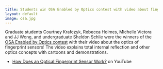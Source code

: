 ```yaml
---
title: Students win OSA Enabled by Optics contest with video about fingerprint sensors
layout: default
image: osa.jpg
---
```


Graduate students Courtney Krafczyk, Rebecca Holmes, Michelle Victora and JJ Wong, and undergraduate Sheldon Schlie were the winners of the [OSA Enabled by Optics contest](http://www.osa.org/en-us/about_osa/newsroom/news_releases/2016/osa_honors_consumer_physics_scio_world_s_first_m/) with their video about the optics of fingerprint sensors! The video explains total internal reflection and other optics concepts with cartoons and demonstrations.

* [How Does an Optical Fingerprint Sensor Work?](https://www.youtube.com/watch?v=CLdrbn8XYIw) on YouTube